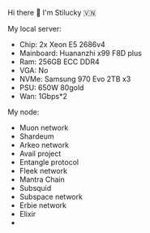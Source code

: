 Hi there 👋 I'm Stilucky 🇻🇳                
                 
My local server:     
- Chip: 2x Xeon E5 2686v4    
- Mainboard: Huananzhi x99 F8D plus  
- Ram: 256GB ECC DDR4     
- VGA: No   
- NVMe: Samsung 970 Evo 2TB x3 
- PSU: 650W 80gold
- Wan: 1Gbps*2  
  
My node:

- Muon network
- Shardeum
- Arkeo network
- Avail project
- Entangle protocol
- Fleek network
- Mantra Chain
- Subsquid 
- Subspace network
- Erbie network
- Elixir
- 

